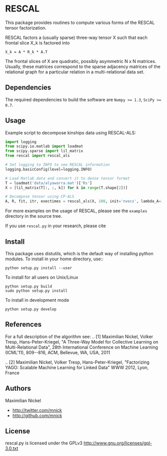 RESCAL
======

This package provides routines to compute various forms of
the RESCAL tensor factorization.

RESCAL factors a (usually sparse) three-way tensor X such that each
frontal slice X_k is factored into

	X_k = A * R_k * A.T

The frontal slices of X are quadratic, possibly asymmetric N x N matrices. 
Usually, these matrices correspond to the sparse adjacency matrices of the 
relational graph for a particular relation in a multi-relational data set.

Dependencies
------------
The required dependencies to build the software are `Numpy >= 1.3`, `SciPy >= 0.7`.

Usage
-----
Example script to decompose kinships data using RESCAL-ALS:

```python
import logging
from scipy.io.matlab import loadmat
from scipy.sparse import lil_matrix
from rescal import rescal_als

# Set logging to INFO to see RESCAL information
logging.basicConfig(level=logging.INFO)

# Load Matlab data and convert it to dense tensor format
T = loadmat('data/alyawarra.mat')['Rs']
X = [lil_matrix(T[:, :, k]) for k in range(T.shape[2])]

# Decompose tensor using CP-ALS
A, R, fit, itr, exectimes = rescal_als(X, 100, init='nvecs', lambda_A=10, lambda_R=10)
```

For more examples on the usage of RESCAL, please see the `examples` directory in the source tree.

If you use `rescal.py` in your research, please cite


Install
-------
This package uses distutils, which is the default way of installing python modules. To install in your home directory, use::

    python setup.py install --user

To install for all users on Unix/Linux

    python setup.py build
    sudo python setup.py install

To install in development mode

    python setup.py develop


References
----------
For a full description of the algorithm see:
.. [1] Maximilian Nickel, Volker Tresp, Hans-Peter-Kriegel,
       "A Three-Way Model for Collective Learning on Multi-Relational Data",
	   28th International Conference on Machine Learning (ICML'11), 809--816,
       ACM, Bellevue, WA, USA, 2011

.. [2] Maximilian Nickel, Volker Tresp, Hans-Peter-Kriegel,
       "Factorizing YAGO: Scalable Machine Learning for Linked Data"
       WWW 2012, Lyon, France

Authors
-------
Maximilian Nickel <mnick AT mit DOT edu>

+ <http://twitter.com/mnick>
+ <http://github.com/mnick>

License
-------
rescal.py is licensed under the GPLv3 <http://www.gnu.org/licenses/gpl-3.0.txt>
